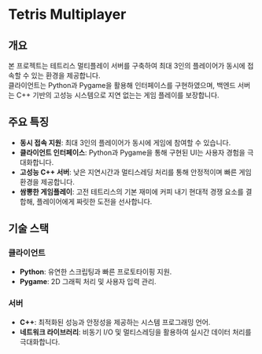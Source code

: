 # Tetris Multiplayer

## 개요
본 프로젝트는 테트리스 멀티플레이 서버를 구축하여 최대 3인의 플레이어가 동시에 접속할 수 있는 환경을 제공합니다.  
클라이언트는 Python과 Pygame을 활용해 인터페이스를 구현하였으며, 백엔드 서버는 C++ 기반의 고성능 시스템으로 지연 없는는 게임 플레이를 보장합니다.  

## 주요 특징
- **동시 접속 지원**: 최대 3인의 플레이어가 동시에 게임에 참여할 수 있습니다.
- **클라이언트 인터페이스**: Python과 Pygame을 통해 구현된 UI는 사용자 경험을 극대화합니다.
- **고성능 C++ 서버**: 낮은 지연시간과 멀티스레딩 처리를 통해 안정적이며 빠른 게임 환경을 제공합니다.
- **쌈뽕한 게임플레이**: 고전 테트리스의 기본 재미에 커피 내기 현대적 경쟁 요소를 결합해, 플레이어에게 짜릿한 도전을 선사합니다.

## 기술 스택
### 클라이언트
- **Python**: 유연한 스크립팅과 빠른 프로토타이핑 지원.
- **Pygame**: 2D 그래픽 처리 및 사용자 입력 관리.

### 서버
- **C++**: 최적화된 성능과 안정성을 제공하는 시스템 프로그래밍 언어.
- **네트워크 라이브러리**: 비동기 I/O 및 멀티스레딩을 활용하여 실시간 데이터 처리를 극대화합니다.
